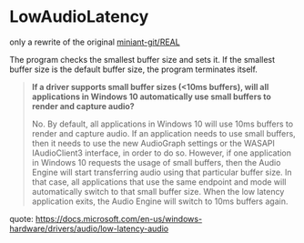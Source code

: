 # LowAudioLatency

only a rewrite of the original [miniant-git/REAL](https://github.com/miniant-git/REAL)

The program checks the smallest buffer size and sets it.
If the smallest buffer size is the default buffer size, the program terminates itself.

>**If a driver supports small buffer sizes (<10ms buffers), will all applications in Windows 10 automatically use small buffers to render and capture audio?**
>
>No. By default, all applications in Windows 10 will use 10ms buffers to render and capture audio. If an application needs to use small buffers, then it needs to use the new AudioGraph settings or the WASAPI IAudioClient3 interface, in order to do so. However, if one application in Windows 10 requests the usage of small buffers, then the Audio Engine will start transferring audio using that particular buffer size. In that case, all applications that use the same endpoint and mode will automatically switch to that small buffer size. When the low latency application exits, the Audio Engine will switch to 10ms buffers again.

quote: https://docs.microsoft.com/en-us/windows-hardware/drivers/audio/low-latency-audio